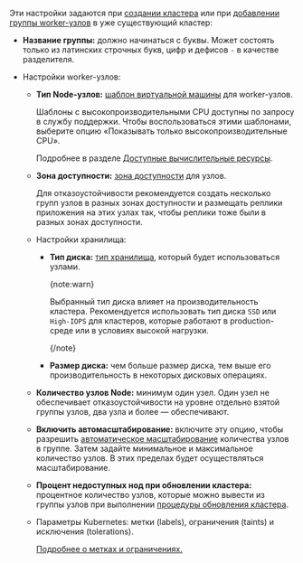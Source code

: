 Эти настройки задаются при [создании кластера](../../create-cluster) или при [добавлении группы worker-узлов](../../manage-node-group#dobavit_gruppu_worker_uzlov) в уже существующий кластер:

- **Название группы:** должно начинаться с буквы. Может состоять только из латинских строчных букв, цифр и дефисов `-` в качестве разделителя.
- Настройки worker-узлов:

  - **Тип Node-узлов:** [шаблон виртуальной машины](../../../concepts/flavors#shablony_konfiguracii) для worker-узлов.

    Шаблоны с высокопроизводительными CPU доступны по запросу в службу поддержки. Чтобы воспользоваться этими шаблонами, выберите опцию «Показывать только высокопроизводительные CPU».

    Подробнее в разделе [Доступные вычислительные ресурсы](../../../concepts/flavors#shablony_konfiguracii).

  - **Зона доступности:** [зона доступности](../../../../../tools-for-using-services/account/concepts/regions) для узлов.

    Для отказоустойчивости рекомендуется создать несколько групп узлов в разных зонах доступности и размещать реплики приложения на этих узлах так, чтобы реплики тоже были в разных зонах доступности.

  - Настройки хранилища:

    - **Тип диска:** [тип хранилища](../../../concepts/storage#podderzhivaemye_tipy_hranilishch_vk_cloud), который будет использоваться узлами.

      {note:warn}

      Выбранный тип диска влияет на производительность кластера. Рекомендуется использовать тип диска `SSD` или `High-IOPS` для кластеров, которые работают в production-среде или в условиях высокой нагрузки.

      {/note}

    - **Размер диска:** чем больше размер диска, тем выше его производительность в некоторых дисковых операциях.

  - **Количество узлов Node:** минимум один узел. Один узел не обеспечивает отказоустойчивости на уровне отдельно взятой группы узлов, два узла и более — обеспечивают.

  - **Включить автомасштабирование:** включите эту опцию, чтобы разрешить [автоматическое масштабирование](../../../concepts/architecture#vozmozhnosti_masshtabirovaniya_klastera) количества узлов в группе. Затем задайте минимальное и максимальное количество узлов. В этих пределах будет осуществляться масштабирование.

  - **Процент недоступных нод при обновлении кластера:** процентное количество узлов, которые можно вывести из группы узлов при выполнении [процедуры обновления кластера](../../update).

  - Параметры Kubernetes: метки (labels), ограничения (taints) и исключения (tolerations).

    [Подробнее о метках и ограничениях.](../../../reference/labels-and-taints)
